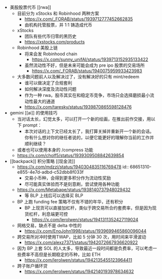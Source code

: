 - 美股股票代币 [[rwa]]
	- 目前分为 xStocks 和 Robinhood 两种方案
		- https://x.com/_FORAB/status/1939712777452662835
		- 由机构托管股票，并 1:1 铸造成代币
	- xStocks
		- 团队有些代币归零的黑历史
		- https://xstocks.com/products
	- Robinhood 美股上链
		- 将来会发 Robinhood chain
			- https://x.com/sunny_unifAI/status/1939713152935133422
		- 虽然流动性不好，但是未来可能会成为 pre ipo 股票的交易场所
			- https://x.com/_FORAB/status/1940075959933423983
	- 大多数问题前人以及解决过了，没有解决好的只有 mint/redeem
		- 谁可以做决定了合规套利
		- 如何解决深度及流动性问题
		- 作为一种 rwa，股币其实在和稳定币竞争，市场只会选择磨损最小流动性最大的通道
		- https://x.com/taresky/status/1939870865598128476
- gemini [[ai]] 的使用技巧
	- 当对话太长，幻觉太多，可以打开一个新的绘画，在推出前作交接，用以下 prompt：
		- 本次对话的上下文已经太长了，我打算关掉并重新开一个新的会话。你有什么想对你的继任者说的，以便它能更好的理解你当前的工作并顺利继续？
	- 或者也可以使用本身的 /compress 功能
	- https://x.com/cholf5/status/1939309508842639854
- [[backpack]] 积分策略 [[现金流]]
	- https://x.com/mdzzi/status/1940304835116769478
	  id:: 68651310-e855-4e7d-adbd-c52dbb8f033f
		- 交易小币种，会得到更多积分作为流动性奖励
		- 尽可能真实体验而不是刻意刷，尝试使用各种功能
	- https://x.com/Metabape/status/1938140737948029432
		- 等 BLP 上线后可以选择买 BLP
	- BP 上跑 funding fee 策略不仅有不错的年华，还有积分
		- BP 上现货可以直接加杠杆，类似于跨交易所合约套费率，但是因为现货杠杆，利息端更可控
			- https://x.com/lerolwen/status/1941311352427119024
	- 网格交易，缺点不是 delta 中性的
		- https://x.com/EnoJohn1998/status/1939699465860096044
	- 跨交易所对冲时使用TWAP，比如 5 分钟 30 次，用时间来平滑波动
		- https://x.com/alexz7371/status/1942072667936620922
	- 因为 BP 上套 SOL 的人太多，导致最近一段时间都是负费率，可以考虑一些费率不高但是长期稳定的币种，比如 ETH
		- https://x.com/lerolwen/status/1942135455123964411
	- 跨子账户循环贷
		- https://x.com/lerolwen/status/1942140193978634632